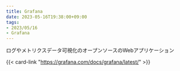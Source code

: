 ```yaml
---
title: Grafana
date: 2023-05-16T19:38:00+09:00
tags:
- 2023/05/16
- Grafana
---
```


ログやメトリクスデータ可視化のオープンソースのWebアプリケーション

{{< card-link "https://grafana.com/docs/grafana/latest/" >}}
